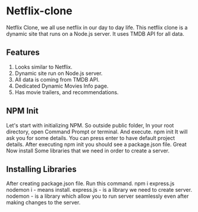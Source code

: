 # Netflix-clone

Netflix Clone, we all use netflix in our day to day life.
This netflix clone is a dynamic site that runs on a Node.js server. It uses TMDB API for all data.

Features
-----------
1. Looks similar to Netflix.
2. Dynamic site run on Node.js server.
3. All data is coming from TMDB API.
4. Dedicated Dynamic Movies Info page.
5. Has movie trailers, and recommendations.

NPM Init
---------------
Let's start with initializing NPM. So outside public folder, In your root directory, open Command Prompt or terminal. 
And execute. npm init
It will ask you for some details. You can press enter to have default project details. 
After executing npm init you should see a package.json file.
Great Now install Some libraries that we need in order to create a server.


Installing Libraries
-----------------------
After creating package.json file. Run this command.
npm i express.js nodemon
i - means install.
express.js - is a library we need to create server.
nodemon - is a library which allow you to run server seamlessly even after making changes to the server.
